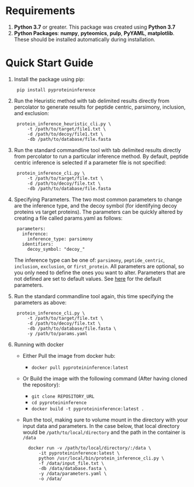 # Requirements

1. __Python 3.7__ or greater. This package was created using __Python 3.7__
2. __Python Packages__:
   __numpy__, __pyteomics__, __pulp__, __PyYAML__, __matplotlib__. These should be installed automatically during installation.
		
# Quick Start Guide
1. Install the package using pip:
   
		pip install pyproteininference
   
2. Run the Heuristic method with tab delimited results directly from percolator to generate results for peptide centric, parsimony, inclusion, and exclusion:

		protein_inference_heuristic_cli.py \
			-t /path/to/target/file1.txt \
			-d /path/to/decoy/file1.txt \
			-db /path/to/database/file.fasta 

3. Run the standard commandline tool with tab delimited results directly from percolator to run a particular inference method. By default, peptide centric inference is selected if a parameter file is not specified:

		protein_inference_cli.py \
			-t /path/to/target/file.txt \
			-d /path/to/decoy/file.txt \
			-db /path/to/database/file.fasta 

4. Specifying Parameters. 
The two most common parameters to change are the inference type, and the decoy symbol (for identifying decoy proteins vs target proteins).
The parameters can be quickly altered by creating a file called params.yaml as follows:

		parameters:
		  inference:
			inference_type: parsimony
		  identifiers:
			decoy_symbol: "decoy_"

	The inference type can be one of: `parsimony`, `peptide_centric`, `inclusion`, `exclusion`, or `first_protein`.
	All parameters are optional, so you only need to define the ones you want to alter. Parameters that are not defined are set to default values.
	See [here](parameters.md#default-parameters) for the default parameters.

5. Run the standard commandline tool again, this time specifying the parameters as above:
		
		protein_inference_cli.py \
			-t /path/to/target/file.txt \
			-d /path/to/decoy/file.txt \
			-db /path/to/database/file.fasta \
			-y /path/to/params.yaml

6. Running with docker
	
	- Either Pull the image from docker hub:
		- `docker pull pyproteininference:latest`
	- Or Build the image with the following command (After having cloned the repository):
	  	- `git clone REPOSITORY_URL`
	  	- `cd pyproteininference`
		- `docker build -t pyproteininference:latest .`
	- Run the tool, making sure to volume mount in the directory with your input data and parameters. In the case below, that local directory would be `/path/to/local/directory` and the path in the container is `/data`

			docker run -v /path/to/local/directory/:/data \
				-it pyproteininference:latest \
				python /usr/local/bin/protein_inference_cli.py \
				-f /data/input_file.txt \
				-db /data/database.fasta \
				-y /data/parameters.yaml \
				-o /data/
	